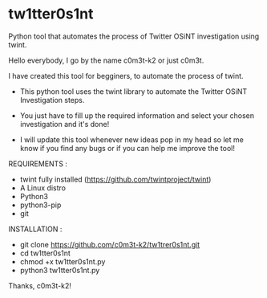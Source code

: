 # tw1tter0s1nt
Python tool that automates the process of Twitter OSiNT investigation using twint.

Hello everybody, I go by the name c0m3t-k2 or just c0m3t.

I have created this tool for begginers, to automate the process of twint.

- This python tool uses the twint library to automate the Twitter OSiNT Investigation steps.

- You just have to fill up the required information and select your chosen investigation and it's done!

- I will update this tool whenever new ideas pop in my head so let me know if you find any bugs or if you can help me improve the tool!

REQUIREMENTS : 

  - twint fully installed  (https://github.com/twintproject/twint)
  - A Linux distro
  - Python3
  - python3-pip
  - git

INSTALLATION :

  - git clone https://github.com/c0m3t-k2/tw1trer0s1nt.git
  - cd tw1tter0s1nt
  - chmod +x tw1tter0s1nt.py
  - python3 tw1tter0s1nt.py


Thanks, c0m3t-k2!
